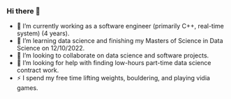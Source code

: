 ### Hi there 👋

<!--
**Nautilus5/Nautilus5** is a ✨ _special_ ✨ repository because its `README.md` (this file) appears on your GitHub profile.
-->

- 🔭 I’m currently working as a software engineer (primarily C++, real-time system) (4 years).
- 🌱 I’m learning data science and finishing my Masters of Science in Data Science on 12/10/2022.
- 👯 I’m looking to collaborate on data science and software projects.
- 🤔 I’m looking for help with finding low-hours part-time data science contract work.
- ⚡ I spend my free time lifting weights, bouldering, and playing vidia games.
